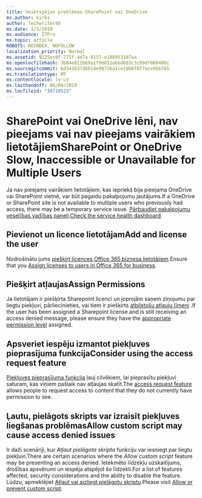 ```yaml
---
title: Veiktspējas problēmas-SharePoint vai OneDrive
ms.author: kirks
author: Techwriter40
ms.date: 1/3/2019
ms.audience: ITPro
ms.topic: article
ROBOTS: NOINDEX, NOFOLLOW
localization_priority: Normal
ms.assetid: 9225ec0f-771f-4d7a-8157-e188953107aa
ms.openlocfilehash: 3b04e811b69a1f9d652abbd603c3c09df068480c
ms.sourcegitcommit: 6d341637dbb14e90726a1ce1d68f077ace9bb765
ms.translationtype: MT
ms.contentlocale: lv-LV
ms.lasthandoff: 06/04/2019
ms.locfileid: "34719523"
---
```

# <a name="sharepoint-or-onedrive-slow-inaccessible-or-unavailable-for-multiple-users"></a><span data-ttu-id="54232-102">SharePoint vai OneDrive lēni, nav pieejams vai nav pieejams vairākiem lietotājiem</span><span class="sxs-lookup"><span data-stu-id="54232-102">SharePoint or OneDrive Slow, Inaccessible or Unavailable for Multiple Users</span></span>

<span data-ttu-id="54232-103">Ja nav pieejams vairākiem lietotājiem, kas iepriekš bija pieejama OneDrive vai SharePoint vietnē, var būt pagaidu pakalpojumu jautājums.</span><span class="sxs-lookup"><span data-stu-id="54232-103">If a OneDrive or SharePoint site is not available to multiple users who previously had access, there may be a temporary service issue.</span></span> <span data-ttu-id="54232-104">[Pārbaudiet pakalpojumu veselības vadības paneli](https://portal.office.com/adminportal/home#/servicehealth).</span><span class="sxs-lookup"><span data-stu-id="54232-104">[Check the service health dashboard](https://portal.office.com/adminportal/home#/servicehealth).</span></span>

## <a name="add-and-license-the-user"></a><span data-ttu-id="54232-105">Pievienot un licence lietotājam</span><span class="sxs-lookup"><span data-stu-id="54232-105">Add and license the user</span></span>

<span data-ttu-id="54232-106">Nodrošinātu jums [piešķirt licences Office 365 biznesa lietotājiem](https://docs.microsoft.com/en-us/office365/admin/subscriptions-and-billing/assign-licenses-to-users?view=o365-worldwide&amp;tabs=One).</span><span class="sxs-lookup"><span data-stu-id="54232-106">Ensure that you [Assign licenses to users in Office 365 for business](https://docs.microsoft.com/en-us/office365/admin/subscriptions-and-billing/assign-licenses-to-users?view=o365-worldwide&amp;tabs=One).</span></span>


## <a name="assign-permissions"></a><span data-ttu-id="54232-107">Piešķirt atļaujas</span><span class="sxs-lookup"><span data-stu-id="54232-107">Assign Permissions</span></span>

<span data-ttu-id="54232-108">Ja lietotājam ir piešķirta Sharepoint licenci un joprojām saņem ziņojumu par liegtu piekļuvi, pārliecinieties, vai tiem ir piešķirts [atbilstošu atļauju līmeni](https://docs.microsoft.com/en-us/sharepoint/understanding-permission-levels) .</span><span class="sxs-lookup"><span data-stu-id="54232-108">If the user has been assigned a Sharepoint license and is still receiving an access denied message, please ensure they have the [appropriate permission level](https://docs.microsoft.com/en-us/sharepoint/understanding-permission-levels) assigned.</span></span>

## <a name="consider-using-the-access-request-feature"></a><span data-ttu-id="54232-109">Apsveriet iespēju izmantot piekļuves pieprasījuma funkcija</span><span class="sxs-lookup"><span data-stu-id="54232-109">Consider using the access request feature</span></span>

<span data-ttu-id="54232-110">[Piekļuves pieprasījuma funkcija](https://support.office.com/en-us/article/Set-up-and-manage-access-requests-94B26E0B-2822-49D4-929A-8455698654B3) ļauj cilvēkiem, lai pieprasītu piekļuvi saturam, kas viņiem pašlaik nav atļaujas skatīt.</span><span class="sxs-lookup"><span data-stu-id="54232-110">The [access request feature](https://support.office.com/en-us/article/Set-up-and-manage-access-requests-94B26E0B-2822-49D4-929A-8455698654B3) allows people to request access to content that they do not currently have permission to see.</span></span>

## <a name="allow-custom-script-may-cause-access-denied-issues"></a><span data-ttu-id="54232-111">Ļautu, pielāgots skripts var izraisīt piekļuves liegšanas problēmas</span><span class="sxs-lookup"><span data-stu-id="54232-111">Allow custom script may cause access denied issues</span></span>

<span data-ttu-id="54232-112">Ir daži scenāriji, kur *Atļaut pielāgota skripta* funkciju var iesniegt par liegtu piekļuvi.</span><span class="sxs-lookup"><span data-stu-id="54232-112">There are certain scenarios where the *Allow custom script* feature may be presenting an access denied.</span></span> <span data-ttu-id="54232-113">Ietekmēto līdzekļu uzskaitījums, drošības apsvērumi un iespēja atspējot šo līdzekli.</span><span class="sxs-lookup"><span data-stu-id="54232-113">For a list of features affected, security considerations and the ability to disable the feature.</span></span> <span data-ttu-id="54232-114">Lūdzu, apmeklējiet [Atļaut vai aizliegt pielāgotu skriptu](https://docs.microsoft.com/en-us/sharepoint/allow-or-prevent-custom-script).</span><span class="sxs-lookup"><span data-stu-id="54232-114">Please visit [Allow or prevent custom script](https://docs.microsoft.com/en-us/sharepoint/allow-or-prevent-custom-script).</span></span>

